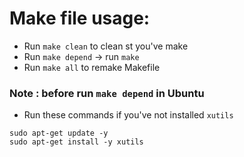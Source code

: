 # Make file usage:

- Run `make clean` to clean st you've make
- Run `make depend` → run `make`
- Run `make all` to remake Makefile


### Note : before run `make depend` in Ubuntu

- Run these commands if you've not installed `xutils`
```bash=
sudo apt-get update -y
sudo apt-get install -y xutils